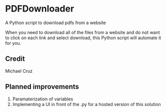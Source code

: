 # PDFDownloader
A Python script to download pdfs from a website

When you need to download all of the files from a website and do not want to click on each link and select download, this Python script will automate it for you.

## Credit
Michael Cruz

## Planned improvements
1. Paramaterization of variables
2. Implementing a UI in front of the .py for a hosted version of this solution
